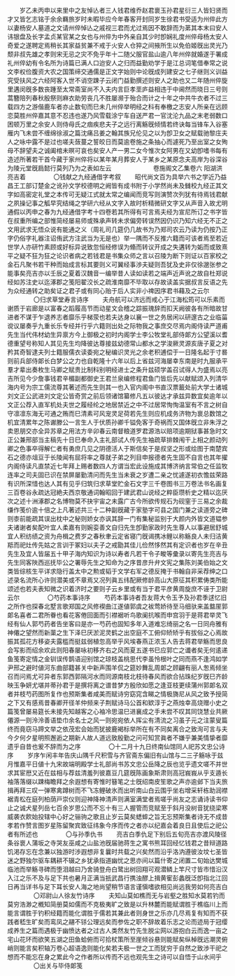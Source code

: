 <!-- { "loadSidebar": true } -->
　　岁乙未丙申以来里中之友悼亾者三人钱君维乔赵君褱玉孙君星衍三人皆妇贤而才又皆乞志铭于余余羇旅岁时未暇毕应今年春客开封同岁生徐君书受适为州倅此方以妻杨安人墓道之文请州倅悼亾之戚视三君而尤过焉因不敢辞而为苐其本末曰安人讳银盘及长字孟贞某官某之女也与州倅为中外亲自其少时卽娴礼度州倅母杨太安人奇爱之遂聘定焉稍长其家益贫兼不戒于火安人仓猝之间掖所生以免伯姬旣出灵光乃颓非叔先雄之孝则宋无忌之灾不免乎年十二随父服官盐山逾八年州倅就婚遂于署成礼州倅幼有令名所为诗篇已满人口迨安人之归而益勤劝学于是江总词笔借奉常之说文李权俭腹资大农之国策缔交通儒是正文字始则中论旣成列建安之七子继则义训益究受扶风之六经阿客入世不诮空踈子云闭门益勤撰述则安人之助也又二年随州倅旋里遘闵旣多数丧踵至太常斋室尚不入夫内言巨孝垩庐益相违于中阃然而晓日三号则蒿簪陪列春秋殷祭则麻衣助劳丧几不胜屡濒于殆合而计之十年之中共牛衣者不过三载四方之游偕鹿车者亦止数旬而巳未几州倅举明经之科有奉檄之志安人所亲在远顾恋莫胜州倅嘉其意不忍违也遂乃风雪载涂宁车自送严君一官沈沦九品之末老弱数口困顿万里之余安人则侍母氏之痼疾悲夫子之远行离觞旣倾情若终诀每当锋车入谷塞雁内飞未尝不缠绵徐淑之篇沈痛吕姜之翰其族兄伦见之以为卽卫女之赋载驰黎庄夫人之咏中露不是过也嗟夫蔹蔓之誓皎日而莫逾卷施之条抽心而遽死乃至出室之女殉母不辞望夫之诚阖棺未暝可哀也矣安人产一男二女今惟次女阿男在又幼卽嗜书每有造述所著若干首今藏于家州倅将以某年某月葬安人于某乡之某原念夫高岸为谷深谷为陵元堂旣扃懿行莫列乃为之表如左云 
　　
　　
　　卷施阁文乙集卷六 阳湖洪亮吉着 
　　
　　〇钱献之九经通借字考叙 
　　昭代尚文百为具举六书之学近乃益昌王工部订楚金之讹孙文学校德明之阙皆有成书附于小学然尚未及雠校九经正其文字如高密定礼堂之本传可无疑江式就太常之编闻而竞写则演赞次列犹有待焉钱君献之夙操记事之觚早究结绳之学研六经从文字入故时析精微研文字又从声音入故尤明通假以丙申之春为九经通借字考十四卷若其所得有可言焉夫经为宣尼所订之书字皆在叔重所编之部惟简经屡易师或殊承声转未求偏旁转误然因仍识乃知六经无不正之文用武求无悟众说有能通之义（周礼司几筵仍几故书为乃郑司农云乃读为仍按乃正字仍俗字礼器注诏侑武方注武当为无是也）举一隅而不反推六籍而可该者焉至若近世学人亦研竹素顾或好标异说致忽恒经修误为翛而转议开成之失遘转为姤而或致熹平之疑不狂为狂之论识者病之若钱君是书集众师之言以召陵为断下则证以百家校之金石凡聚书若干种而始成言标其要则义可翼经事渉夫疑则吾犹及史非仅徐邈张参之能事矣亮吉亦以壬辰之夏着汉魏音一编举昔人读如读若之端声近声讹之故自杜郑说经如苏注史以迄涿郡之笺阳翟洨长之疏淮南靡不毕取以存故读盖实据叔言反语之先为众经通转之助矣证之君子或有同心贻于后人实非小禆因序君书藉及之云尔 
　　
　　〇归求草堂寿言诗序 
　　夫舟航可以济远而戒心于江海松筠可以乐素而谢质于岩廊是以富春之蹈履高节而动星文会稽之踪振瑰辞而扣天阙彼各有所暗故甘进者不谋于乍退养志者靡乐乎梯荥也若夫达身以襄一世之务居闲以研邃古之业临菑谠议屡奏乎九重长乐专经并行乎六籍则出处之际物我之事庶交尽焉内阁侍读严道甫先生当代伟材幼生异禀方今上御极之初时内阁学士李公牧堂礼部侍郞方公望溪以耆德重望号称知人其见先生均降彼达尊接兹幼德常山都水之学浚厥灵源亥唐子夏之对矜其奇智逮夫列士籍服儒衣读委宛之秘编识灵光之余老积逋偿于一日隆名起于寸晷则前兵部侍郞长白梦公之力也自乾隆十六年以后上省兹河海屡幸东南是时九服承平羣才辈出奏枚生马卿之赋贵比制科别明经进士之条升兹硕学盖召试得人为盛焉以亮吉所见今少詹事钱君辛楣副都御史王君兰泉编修程君鱼门皆后先以献赋颂入列清华海内号为宗工儒流尊其著述而先生则其一也入官内阁中书直汉票籖处前大学士诸城刘文正公武进刘文定公皆奇赏之前后领诸馆纂修凡五以彼达才承兹异数宜矣逾年以文正公荐入直军机处夫世之履经纶之地居禁近之中不过居常恂恂温室有不言之树自守凛凛东海无可通之贿而巳清素可风宠灵足荷若先生则应机成务济物为褱总数馆之机宜清累年之陈谳滕公一言生人于伏质孙卿千镒免客于奇祸而又国体旣立非朱浮之卖恩朋交亦全异苏章之用法方辛卯春云南督粮道罗君源浩以赔项逾期狱事甚急时文正公兼邢部当主稿先十日巳奉命入主礼部试人传先生袖疏草排棘闱干上相之颜动列卿之色事卒得解仁者有勇庶几见之阴德活人于斯信矣于是叔坚之形或绘图于南楚宾石之德亦俎豆于长陵闻有屈将率之尊就子弟之列目申报德者先生固不自言也其年擢内阁侍读凡直禁近七年拜上赐者数四人方谓当宏此设施成其博济纳言常伯之任监牧连率之司夫固已识在禁屏屡勤清问而先生当未衰之岁遭二亲之忧遽遂初衣憺兹荣路有识所深惜也达人其有见乎归筑归求草堂贮金石文字三千卷图书三万卷法书名画复三百卷谷永疏达冠絶夫西京敬通词翰昭回于建武君山说经之粹臣瓒析史之精以迄厌次之述十洲涿郡之名博物莫不抉宇宙之未露广古今所欲传规石为砚窐于三易之余裁缣作笺价逾十倍之上凡著述共三十二种副旣藏于家塾字可县之国门兼之读道旁之碑则桼前能疏其误出枕中之秘则娇女亦讽其辞一门有集秘监别于大颜内外皆文道韫参夫诸谢者矣配叶宜人柔嘉有则婉娈善文自归先生卽勤家政时先生尊人以事避居舒城宜人积纺绩之资为舟楫之费岁之春秋聿云定省寝门旣谒携冰鲤以称觞良人未归洁黄羝而祀灶传先姑之言训于冢妇以夫子之戒勖其佳儿俭然恀然其有定识者也岁在辛丑先生及宜人皆届五十甲子海内知识为诗以寿者凡若干令子畯等彚录以寄先生亮吉与先生同客陜西巡抚毕公之署辱先生之知命为之序昔彦升弁文宪之集陈刘美伯始之文类皆综核生平详求隐行盖太中之勲或韬于文学右军之德反掩于书翰自非采荐绅之口述录名流所心许则潜美或不章焉又况列眞五纬配厥修龄高山大原征其积累俦类所能颂述也若夫表知微之识着济时之要则子云乡里或有当于君平彦黄周旋庶不诬于卫尉云尔 
　　
　　〇芍药本事诗序 
　　芍药本事诗者吾友蒋大令玉予及孙君季逑忆旧之所作也探春北墅言歌郑国之风修褉曲江遂値郭虞之袚莺娇待至马细驮来盖盩厔郭郞名喜者二君所眷也看花客倦回面而引襟裾听鸟歌阑抗喉而申宫羽于是蒋君举灵飞经有仙人郭芍药者告坐客曰是亦一芍药也固知多年入道难忘绮丽之名一日同舟雅有神僊之望然而新蕖之生下泽巳厌淤泥灵鹤之出空庭不工俯仰矫矫乎有拔俗之心焉故振其孤花方移姿夫露槛而挺兹弱植忽高举乎风埃春燕正浓玉人告去蒋君举觞而思良会写影而绍余欢此则阳春屡咏初移齐右之风而夏五遂书巳应郭亡之谶者矣无何逺递鱼笺寄定情之金钏误传鹊语迎别馆之琼枝盖桃思代李虽怜根叶之同而燕不逢鸿如学尹邢之避时値河东曲部籍甚关中新声围羊侃之筵妙舞乱周郞之顾翩有丽人怱焉倾坐召而问焉尤可异者东郭西郭隔河水而同源南枝北枝待春风而欲合拈珠纪岁旣巳齐龄映玉争妍尤堪并蒂孙君于是撰将离之谱昔梦方殷欣如愿之逢亚枝更续蒲州郭郞名双者并枝芍药图所复作也预斯集者咸美而赋诗穷窈窕含睇之情极旖尼从风之致予授简之下又有感焉昔春卿开径羊仲频来子荆赋诗马公首和欵淳于之燕烛幸高烧赠小史之篇笺曾屡易筵长未接先知越客之心袖冷思温巳进襄成之手未尝不叹其同饶慧业共厥僊源一则泠泠善语垫巾余名士之风一则宛宛依人挥尘有清流之习虽子元之注蒙叟篇终而竟窃马蹄文举之依茂宏会始而犹披鹿褐标举所在有不同矣离合之致洵可言与夫今夕何夕星明照邂逅之期新人故人道远致殷勤之问可知赏眞者不嫌乎兼美情挚者靡遗乎自昔也爰不辞而为之序 
　　
　　〇十二月十九日终南仙馆同人祀苏文忠公诗序 
　　岁序乍闲丰年告庆山隅千尺积雪与齐官斋东偏旧有山馆与二三子觞咏于兹月惟嘉平日値十九宋故端明殿学士礼部尚书苏文忠公岳降之辰也览乎遗文嗟不并世求其宦厯又近在兹相与荐兹清羞列彼嘉豆几筵旣陈画象斯肃则高冠峩峩从乎支遁长袖落落缀以踈梅瞻拜之余遐想有寄惟时簮笔之士旣绍南皮笙歌之声亦逾邺下当夫旅揖再拜三叹一弹寒禽蹲树而不飞冻鲤破氷而出听南山白云围乎坐右增采轩栋助润襟裾青松在庭列柏荫戸崇仪则迎神降神清声则满室满堂者焉嗟乎尚友之志诵诗读书仰止之诚犬星列岳七百余岁思公而不忘十有三人握管而竞赋至于斜月没树音犹绕梁寒威袭衣飮始投辖中心好之骊驹之歌且止岁云莫矣蟋蟀之旨无忘预斯集者诗无不成昔孝若作赞言图岁星陈留聚宾致征纬象今序而传之者亦以纪嘉会着良日且使后之祀公者有所述也 
　　
　　〇与孙季仇书 
　　亮吉白季仇足下别后五旬亮吉亦渡风陵径条谷褱人蒲坂之寺哭友巫咸之山盐池旣届驰蒋生之寓书熊耳回经忆钱君之昔辩道路饥渇存忘在念兼以独游时渉遐想非复曩时共载之兴矣然而沿乎洛汭遵彼汝坟七圣皆迷之野独尔驱车耦耕不辍之乡犹承指道幽忧之思亦间以篇什寄之闭置二旬始达樊城临池而举觞寻碑而堕泪越曰乃舍骑登舟白鹭出树回翔可观潜鳞上竿尺寸皆市惜沿汉入江之乐不及与足下共也暑月正满当扺武昌行携浊醪上揖黄寉彭蠡旣泛卽指北江回日再当详书与足下耳长安人海之地尚望稍节语言谨愼嗜欲相见尚远我劳如何亮吉白 
　　
　　〇邓尉山人徐友竹诗序 
　　夫知山莫如樵而无与岩壑之胜知水莫若钓而莫穷浩渺之槪知简册莫如儒而不克极夷旷之致是以升林麓而能赋谓胜于樵临川上而能言谓胜于钓积经籍而能化谓胜于儒若其兼此者则身世之乐亦几尽焉复有知而不获践者嵇生旷矣而鸾凤之翮不铩公理远矣而参佐之职不辞故着乐志之论而迹局于冠缨成养生之篇而遇极于幽愤达者之过古人类然友竹先生脱尘网以游抱白云而逸一亩之宅山花环而欲笑五湖之田鱼蛤俯而可拾杖策所至崖倾谷悬则能赋矣纵棹旣远潮灵俯峭则能言矣积轴万卷心超语逸则能化矣若夫极一世之工而犹穷于自然之致渉干祀之想而不能忘在身之累此今之作者所以传而不远也观先生之诗可以自悟于山水间乎 
　　
　　〇出关与毕侍郞笺 
